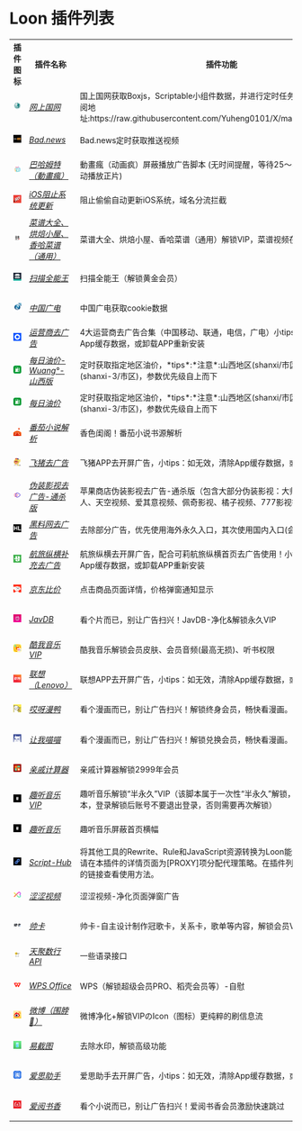 # Loon 插件列表

<table>
<tr><th>插件图标</th><th>插件名称</th><th>插件功能</th></tr>
<tr><td style="width: 48px; height: 48px;"><img src="https://raw.githubusercontent.com/W126-L/Tool/main/IconSet/108px/Guoshangguowang.png" style="max-width: 100%; max-height: 100%; object-fit: contain;"></td><td><a href="https://raw.githubusercontent.com/W126-L/Tool/master/Plugin/95598.plugin"><em>网上国网</em></a></td><td>国上国网获取Boxjs，Scriptable小组件数据，并进行定时任务の推送。BoxJs订阅地址:https://raw.githubusercontent.com/Yuheng0101/X/main/Tasks/boxjs.json</td></tr><tr><td style="width: 48px; height: 48px;"><img src="https://raw.githubusercontent.com/W126-L/Tool/main/IconSet/108px/Bad_news.png" style="max-width: 100%; max-height: 100%; object-fit: contain;"></td><td><a href="https://raw.githubusercontent.com/W126-L/Tool/master/Plugin/Bad_news.plugin"><em>Bad.news</em></a></td><td>Bad.news定时获取推送视频</td></tr><tr><td style="width: 48px; height: 48px;"><img src="https://raw.githubusercontent.com/W126-L/Tool/main/IconSet/108px/Bahamut.png" style="max-width: 100%; max-height: 100%; object-fit: contain;"></td><td><a href="https://raw.githubusercontent.com/W126-L/Tool/master/Plugin/Bahamut.plugin"><em>巴哈姆特（動畫瘋）</em></a></td><td>動畫瘋（动画疯）屏蔽播放广告脚本 (无时间提醒，等待25～30S即可，黑屏完自动播放正片)</td></tr><tr><td style="width: 48px; height: 48px;"><img src="https://raw.githubusercontent.com/W126-L/Tool/main/IconSet/108px/NoUpdate.png" style="max-width: 100%; max-height: 100%; object-fit: contain;"></td><td><a href="https://raw.githubusercontent.com/W126-L/Tool/master/Plugin/BlockiOSUpdate.plugin"><em>iOS阻止系统更新</em></a></td><td>阻止偷偷自动更新iOS系统，域名分流拦截</td></tr><tr><td style="width: 48px; height: 48px;"><img src="https://raw.githubusercontent.com/W126-L/Tool/main/IconSet/108px/CaiPu.png" style="max-width: 100%; max-height: 100%; object-fit: contain;"></td><td><a href="https://raw.githubusercontent.com/W126-L/Tool/master/Plugin/CaiPu-3.plugin"><em>菜谱大全、烘焙小屋、香哈菜谱（通用）</em></a></td><td>菜谱大全、烘焙小屋、香哈菜谱（通用）解锁VIP，菜谱视频在线观看</td></tr><tr><td style="width: 48px; height: 48px;"><img src="https://raw.githubusercontent.com/W126-L/Tool/main/IconSet/108px/CamScanner.png" style="max-width: 100%; max-height: 100%; object-fit: contain;"></td><td><a href="https://raw.githubusercontent.com/W126-L/Tool/master/Plugin/CamScanner.plugin"><em>扫描全能王</em></a></td><td>扫描全能王（解锁黄金会员）</td></tr><tr><td style="width: 48px; height: 48px;"><img src="https://raw.githubusercontent.com/W126-L/Tool/main/IconSet/108px/China-Broadnet.png" style="max-width: 100%; max-height: 100%; object-fit: contain;"></td><td><a href="https://raw.githubusercontent.com/W126-L/Tool/master/Plugin/China-Broadnet.plugin"><em>中国广电</em></a></td><td>中国广电获取cookie数据</td></tr><tr><td style="width: 48px; height: 48px;"><img src="https://raw.githubusercontent.com/W126-L/Tool/main/IconSet/108px/China-Operator.png" style="max-width: 100%; max-height: 100%; object-fit: contain;"></td><td><a href="https://raw.githubusercontent.com/W126-L/Tool/master/Plugin/China-Operator.plugin"><em>运营商去广告</em></a></td><td>4大运营商去广告合集（中国移动、联通，电信，广电）小tips：如无效，清除App缓存数据，或卸载APP重新安装</td></tr><tr><td style="width: 48px; height: 48px;"><img src="https://raw.githubusercontent.com/W126-L/Tool/main/IconSet/108px/Youjia.png" style="max-width: 100%; max-height: 100%; object-fit: contain;"></td><td><a href="https://raw.githubusercontent.com/W126-L/Tool/master/Plugin/Daily-oil-Wuang.plugin"><em>每日油价-Wuang°-山西版</em></a></td><td>定时获取指定地区油价，*tips*:*注意*:山西地区(shanxi/市区)，陕西地区(shanxi-3/市区)，参数优先级自上而下</td></tr><tr><td style="width: 48px; height: 48px;"><img src="https://raw.githubusercontent.com/W126-L/Tool/main/IconSet/108px/Youjia.png" style="max-width: 100%; max-height: 100%; object-fit: contain;"></td><td><a href="https://raw.githubusercontent.com/W126-L/Tool/master/Plugin/Daily-oil.plugin"><em>每日油价</em></a></td><td>定时获取指定地区油价，*tips*:*注意*:山西地区(shanxi/市区)，陕西地区(shanxi-3/市区)，参数优先级自上而下</td></tr><tr><td style="width: 48px; height: 48px;"><img src="https://raw.githubusercontent.com/W126-L/Tool/main/IconSet/108px/FanQie.png" style="max-width: 100%; max-height: 100%; object-fit: contain;"></td><td><a href="https://raw.githubusercontent.com/W126-L/Tool/master/Plugin/FanQie.plugin"><em>番茄小说解析</em></a></td><td>香色闺阁！番茄小说书源解析</td></tr><tr><td style="width: 48px; height: 48px;"><img src="https://raw.githubusercontent.com/W126-L/Tool/main/IconSet/108px/Feizhu.png" style="max-width: 100%; max-height: 100%; object-fit: contain;"></td><td><a href="https://raw.githubusercontent.com/W126-L/Tool/master/Plugin/Feizhu.plugin"><em>飞猪去广告</em></a></td><td>飞猪APP去开屏广告，小tips：如无效，清除App缓存数据，或卸载APP重新安装</td></tr><tr><td style="width: 48px; height: 48px;"><img src="https://raw.githubusercontent.com/W126-L/Tool/main/IconSet/108px/FreeVideo.png" style="max-width: 100%; max-height: 100%; object-fit: contain;"></td><td><a href="https://raw.githubusercontent.com/W126-L/Tool/master/Plugin/FreeVideo-NoAds.plugin"><em>伪装影视去广告-通杀版</em></a></td><td>苹果商店伪装影视去广告-通杀版（包含大部分伪装影视：大师兄影视、追剧达人、天空视频、爱其意视频、佩奇影视、橘子视频、777影视等…）</td></tr><tr><td style="width: 48px; height: 48px;"><img src="https://raw.githubusercontent.com/W126-L/Tool/main/IconSet/108px/Heiliaowang.png" style="max-width: 100%; max-height: 100%; object-fit: contain;"></td><td><a href="https://raw.githubusercontent.com/W126-L/Tool/master/Plugin/HLW.plugin"><em>黑料网去广告</em></a></td><td>去除部分广告，优先使用海外永久入口，其次使用国内入口(会变动)，走代理</td></tr><tr><td style="width: 48px; height: 48px;"><img src="https://raw.githubusercontent.com/W126-L/Tool/main/IconSet/108px/Hanglvzongheng.png" style="max-width: 100%; max-height: 100%; object-fit: contain;"></td><td><a href="https://raw.githubusercontent.com/W126-L/Tool/master/Plugin/Hanglvzongheng.plugin"><em>航旅纵横补充去广告</em></a></td><td>航旅纵横去开屏广告，配合可莉航旅纵横首页去广告使用！小tips：如无效，清除App缓存数据，或卸载APP重新安装</td></tr><tr><td style="width: 48px; height: 48px;"><img src="https://raw.githubusercontent.com/W126-L/Tool/main/IconSet/108px/JD.png" style="max-width: 100%; max-height: 100%; object-fit: contain;"></td><td><a href="https://raw.githubusercontent.com/W126-L/Tool/master/Plugin/JD_price.plugin"><em>京东比价</em></a></td><td>点击商品页面详情，价格弹窗通知显示</td></tr><tr><td style="width: 48px; height: 48px;"><img src="https://raw.githubusercontent.com/W126-L/Tool/main/IconSet/108px/JavDB.png" style="max-width: 100%; max-height: 100%; object-fit: contain;"></td><td><a href="https://raw.githubusercontent.com/W126-L/Tool/master/Plugin/JavDB.plugin"><em>JavDB</em></a></td><td>看个片而已，别让广告扫兴！JavDB-净化&解锁永久VIP</td></tr><tr><td style="width: 48px; height: 48px;"><img src="https://raw.githubusercontent.com/W126-L/Tool/main/IconSet/108px/KuwoMusic-Pro.png" style="max-width: 100%; max-height: 100%; object-fit: contain;"></td><td><a href="https://raw.githubusercontent.com/W126-L/Tool/master/Plugin/KuwoMusic-VIP.plugin"><em>酷我音乐VIP</em></a></td><td>酷我音乐解锁会员皮肤、会员音频(最高无损)、听书权限</td></tr><tr><td style="width: 48px; height: 48px;"><img src="https://raw.githubusercontent.com/W126-L/Tool/main/IconSet/108px/Lenovo.png" style="max-width: 100%; max-height: 100%; object-fit: contain;"></td><td><a href="https://raw.githubusercontent.com/W126-L/Tool/master/Plugin/Lenovo.plugin"><em>联想（Lenovo）</em></a></td><td>联想APP去开屏广告，小tips：如无效，清除App缓存数据，或卸载APP重新安装</td></tr><tr><td style="width: 48px; height: 48px;"><img src="https://raw.githubusercontent.com/W126-L/Tool/main/IconSet/108px/ManYa.png" style="max-width: 100%; max-height: 100%; object-fit: contain;"></td><td><a href="https://raw.githubusercontent.com/W126-L/Tool/master/Plugin/ManYa.plugin"><em>哎呀漫鸭</em></a></td><td>看个漫画而已，别让广告扫兴！解锁终身会员，畅快看漫画。</td></tr><tr><td style="width: 48px; height: 48px;"><img src="https://raw.githubusercontent.com/W126-L/Tool/main/IconSet/108px/Miaomiao.png" style="max-width: 100%; max-height: 100%; object-fit: contain;"></td><td><a href="https://raw.githubusercontent.com/W126-L/Tool/master/Plugin/Miaomiao.plugin"><em>让我喵喵</em></a></td><td>看个漫画而已，别让广告扫兴！解锁兑换会员，畅快看漫画。</td></tr><tr><td style="width: 48px; height: 48px;"><img src="https://raw.githubusercontent.com/W126-L/Tool/main/IconSet/108px/Qinqijisuanqi.png" style="max-width: 100%; max-height: 100%; object-fit: contain;"></td><td><a href="https://raw.githubusercontent.com/W126-L/Tool/master/Plugin/Qqjsq.plugin"><em>亲戚计算器</em></a></td><td>亲戚计算器解锁2999年会员</td></tr><tr><td style="width: 48px; height: 48px;"><img src="https://raw.githubusercontent.com/W126-L/Tool/main/IconSet/108px/QutingMusic.png" style="max-width: 100%; max-height: 100%; object-fit: contain;"></td><td><a href="https://raw.githubusercontent.com/W126-L/Tool/master/Plugin/QutingMusic-VIP.plugin"><em>趣听音乐VIP</em></a></td><td>趣听音乐解锁“半永久”VIP（该脚本属于一次性“半永久”解锁，解锁完即可关闭脚本，登录解锁后账号不要退出登录，否则需要再次解锁）</td></tr><tr><td style="width: 48px; height: 48px;"><img src="https://raw.githubusercontent.com/W126-L/Tool/main/IconSet/108px/QutingMusic.png" style="max-width: 100%; max-height: 100%; object-fit: contain;"></td><td><a href="https://raw.githubusercontent.com/W126-L/Tool/master/Plugin/QutingMusic.plugin"><em>趣听音乐</em></a></td><td>趣听音乐屏蔽首页横幅</td></tr><tr><td style="width: 48px; height: 48px;"><img src="https://raw.githubusercontent.com/luestr/IconResource/main/Other_icon/120px/Script-Hub.png" style="max-width: 100%; max-height: 100%; object-fit: contain;"></td><td><a href="https://script.hub/"><em>Script-Hub</em></a></td><td>将其他工具的Rewrite、Rule和JavaScript资源转换为Loon能识别的格式，使用前请在本插件的详情页面为[PROXY]项分配代理策略。在插件列表中点击此插件上的链接查看使用方法。</td></tr><tr><td style="width: 48px; height: 48px;"><img src="https://raw.githubusercontent.com/W126-L/Tool/main/IconSet/108px/SeseVideo.png" style="max-width: 100%; max-height: 100%; object-fit: contain;"></td><td><a href="https://raw.githubusercontent.com/W126-L/Tool/master/Plugin/SeseVideo.plugin"><em>涩涩视频</em></a></td><td>涩涩视频-净化页面弹窗广告</td></tr><tr><td style="width: 48px; height: 48px;"><img src="https://raw.githubusercontent.com/W126-L/Tool/main/IconSet/108px/ShuaiKa.png" style="max-width: 100%; max-height: 100%; object-fit: contain;"></td><td><a href="https://raw.githubusercontent.com/W126-L/Tool/master/Plugin/ShuaiKa.plugin"><em>帅卡</em></a></td><td>帅卡-自主设计制作冠歌卡，关系卡，歌单等内容，解锁会员VIP</td></tr><tr><td style="width: 48px; height: 48px;"><img src="https://raw.githubusercontent.com/W126-L/Tool/main/IconSet/108px/Yan.png" style="max-width: 100%; max-height: 100%; object-fit: contain;"></td><td><a href="https://raw.githubusercontent.com/W126-L/Tool/master/Plugin/TianApi.plugin"><em>天聚数行API</em></a></td><td>一些语录接口</td></tr><tr><td style="width: 48px; height: 48px;"><img src="https://raw.githubusercontent.com/W126-L/Tool/main/IconSet/108px/WPS.png" style="max-width: 100%; max-height: 100%; object-fit: contain;"></td><td><a href="https://raw.githubusercontent.com/W126-L/Tool/master/Plugin/WPS.plugin"><em>WPS Office</em></a></td><td>WPS（解锁超级会员PRO、稻壳会员等）-自慰</td></tr><tr><td style="width: 48px; height: 48px;"><img src="https://raw.githubusercontent.com/W126-L/Tool/main/IconSet/108px/Weibo.png" style="max-width: 100%; max-height: 100%; object-fit: contain;"></td><td><a href="https://raw.githubusercontent.com/W126-L/Tool/master/Plugin/WeiBoVIP.plugin"><em>微博（围脖🧣）</em></a></td><td>微博净化+解锁VIPのIcon（图标）更纯粹的刷信息流</td></tr><tr><td style="width: 48px; height: 48px;"><img src="https://raw.githubusercontent.com/W126-L/Tool/main/IconSet/108px/Yijietu.png" style="max-width: 100%; max-height: 100%; object-fit: contain;"></td><td><a href="https://raw.githubusercontent.com/W126-L/Tool/master/Plugin/YiJieTu.plugin"><em>易截图</em></a></td><td>去除水印，解锁高级功能</td></tr><tr><td style="width: 48px; height: 48px;"><img src="https://raw.githubusercontent.com/W126-L/Tool/main/IconSet/108px/i4.png" style="max-width: 100%; max-height: 100%; object-fit: contain;"></td><td><a href="https://raw.githubusercontent.com/W126-L/Tool/master/Plugin/i4.plugin"><em>爱思助手</em></a></td><td>爱思助手去开屏广告，小tips：如无效，清除App缓存数据，或卸载APP重新安装</td></tr><tr><td style="width: 48px; height: 48px;"><img src="https://raw.githubusercontent.com/W126-L/Tool/main/IconSet/108px/iFreeTime-Fang.png" style="max-width: 100%; max-height: 100%; object-fit: contain;"></td><td><a href="https://raw.githubusercontent.com/W126-L/Tool/master/Plugin/iFreeTime.plugin"><em>爱阅书香</em></a></td><td>看个小说而已，别让广告扫兴！爱阅书香会员激励快速跳过</td></tr>
</table>